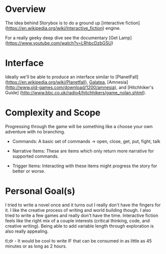 # Overview
The idea behind Storybox is to do a ground up [interactive fiction] (https://en.wikipedia.org/wiki/Interactive_fiction) engine.

For a really geeky deep dive see the documentary [Get Lamp] (https://www.youtube.com/watch?v=LRhbcDzbGSU)

# Interface
Ideally we'll be able to produce an interface similar to [PlanetFall] (https://en.wikipedia.org/wiki/Planetfall), [Galatea](http://iplayif.com/?story=http://parchment.toolness.com/if-archive/games/zcode/Galatea.zblorb.js), [Amnesia] (http://www.old-games.com/download/1200/amnesia), and [Hitchhiker's Guide] (http://www.bbc.co.uk/radio4/hitchhikers/game_nolan.shtml).

# Complexity and Scope
Progressing through the game will be something like a choose your own adventure with no branching.

* Commands: A basic set of commands -> open, close, get, put, fight, talk

* Narrative Items: These are items which only return more narrative for supported commands.

* Trigger Items: Interacting with these items might progress the story for better or worse.

# Personal Goal(s)
I tried to write a novel once and it turns out I really don't have the fingers for it. I like the creative process of writing and world building though. I also tried to write a few games and really don't have the time. Interactive fiction feels like the right mix of a couple interests (critical thinking, code, and creative writing). Being able to add variable length through exploration is also really appealing.

tl;dr - It would be cool to write IF that can be consumed in as little as 45 minutes or as long as 2 hours.
